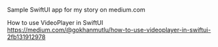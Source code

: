 Sample SwiftUI app for my story on medium.com

How to use VideoPlayer in SwiftUI
https://medium.com/@gokhanmutlu/how-to-use-videoplayer-in-swiftui-2fb131912978

